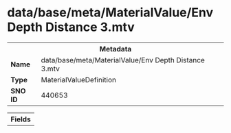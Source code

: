 <h1>data/base/meta/MaterialValue/Env Depth Distance 3.mtv</h1><table><tr><th colspan="100%">Metadata</th></tr><tr><td><b>Name</b></td><td>data/base/meta/MaterialValue/Env Depth Distance 3.mtv</td></tr><tr><td><b>Type</b></td><td>MaterialValueDefinition</td></tr><tr><td><b>SNO ID</b></td><td>440653</td></tr></table>

<table><tr><th colspan="100%">Fields</th></tr></table>


